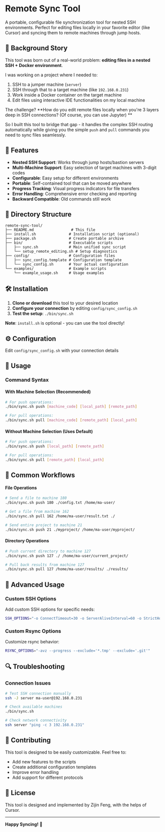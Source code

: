 # Remote Sync Tool

A portable, configurable file synchronization tool for nested SSH environments. Perfect for editing files locally in your favorite editor (like Cursor) and syncing them to remote machines through jump hosts.

## 📖 Background Story

This tool was born out of a real-world problem: **editing files in a nested SSH + Docker environment**. 

I was working on a project where I needed to:
1. SSH to a jumper machine (`server`)
2. SSH through that to a target machine (like `192.168.0.231`)
3. Work inside a Docker container on the target machine
4. Edit files using interactive IDE functionalities on my local machine

The challenge? **How do you edit remote files locally when you're 3 layers deep in SSH connections? (Of course, you can use Jupyter) **

So I built this tool to bridge that gap - it handles the complex SSH routing automatically while giving you the simple `push` and `pull` commands you need to sync files seamlessly.

## 🚀 Features

- **Nested SSH Support**: Works through jump hosts/bastion servers
- **Multi-Machine Support**: Easy selection of target machines with 3-digit codes
- **Configurable**: Easy setup for different environments
- **Portable**: Self-contained tool that can be moved anywhere
- **Progress Tracking**: Visual progress indicators for file transfers
- **Error Handling**: Comprehensive error checking and reporting
- **Backward Compatible**: Old commands still work

## 📁 Directory Structure

```
remote-sync-tool/
├── README.md                 # This file
├── install.sh               # Installation script (optional)
├── package.sh               # Create portable archive
├── bin/                     # Executable scripts
│   ├── sync.sh              # Main unified sync script
│   └── setup_remote_editing.sh # Setup diagnostics
├── config/                  # Configuration files
│   ├── sync_config.template # Configuration template
│   └── sync_config.sh       # Your actual configuration
└── examples/                # Example scripts
    └── example_usage.sh     # Usage examples
```

## 🛠️ Installation

1. **Clone or download** this tool to your desired location
2. **Configure your connection** by editing `config/sync_config.sh`
3. **Test the setup**: `./bin/sync.sh`

**Note**: `install.sh` is optional - you can use the tool directly!

## ⚙️ Configuration

Edit `config/sync_config.sh` with your connection details

## 📖 Usage

### Command Syntax

#### With Machine Selection (Recommended)
```bash
# For push operations:
./bin/sync.sh push [machine_code] [local_path] [remote_path]

# For pull operations:
./bin/sync.sh pull [machine_code] [remote_path] [local_path]
```

#### Without Machine Selection (Uses Default)
```bash
# For push operations:
./bin/sync.sh push [local_path] [remote_path]

# For pull operations:
./bin/sync.sh pull [remote_path] [local_path]
```


## 🎯 Common Workflows

#### File Operations
```bash
# Send a file to machine 180
./bin/sync.sh push 180 ./config.txt /home/ma-user/

# Get a file from machine 162
./bin/sync.sh pull 162 /home/ma-user/result.txt ./

# Send entire project to machine 21
./bin/sync.sh push 21 ./myproject/ /home/ma-user/myproject/
```

#### Directory Operations
```bash
# Push current directory to machine 127
./bin/sync.sh push 127 ./ /home/ma-user/current_project/

# Pull back results from machine 127
./bin/sync.sh pull 127 /home/ma-user/results/ ./results/
```


## 🔧 Advanced Usage

### Custom SSH Options
Add custom SSH options for specific needs:

```bash
SSH_OPTIONS="-o ConnectTimeout=30 -o ServerAliveInterval=60 -o StrictHostKeyChecking=no"
```

### Custom Rsync Options
Customize rsync behavior:

```bash
RSYNC_OPTIONS="-avz --progress --exclude='*.tmp' --exclude='.git'"
```

## 🔍 Troubleshooting

### Connection Issues
```bash
# Test SSH connection manually
ssh -J server ma-user@192.168.0.231

# Check available machines
./bin/sync.sh

# Check network connectivity
ssh server "ping -c 3 192.168.0.231"
```

## 🤝 Contributing

This tool is designed to be easily customizable. Feel free to:

- Add new features to the scripts
- Create additional configuration templates
- Improve error handling
- Add support for different protocols

## 📄 License

This tool is designed and implemented by Zijin Feng, with the helps of Cursor.

---

**Happy Syncing!** 🚀

